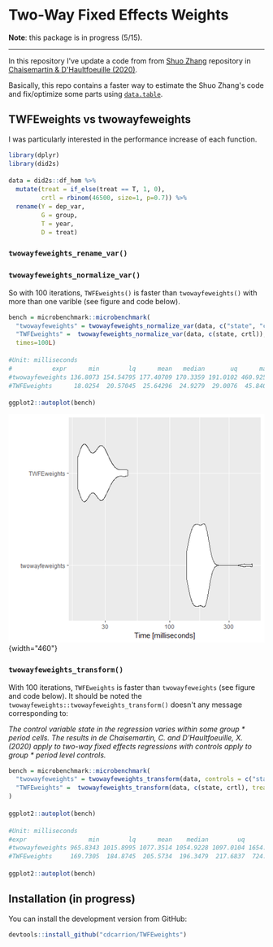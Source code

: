 # Two-Way Fixed Effects Weights

**Note**: this package is in progress (5/15).

------------------------------------------------------------------------

In this repository I've update a code from from [Shuo Zhang](https://github.com/shuo-zhang-ucsb/twowayfeweights) repository in [Chaisemartin & D'Haultfoeuille (2020)](https://www.aeaweb.org/articles?id=10.1257/aer.20181169).

Basically, this repo contains a faster way to estimate the Shuo Zhang's code and fix/optimize some parts using [`data.table`](https://github.com/Rdatatable/data.table).

## TWFEweights vs twowayfeweights

I was particularly interested in the performance increase of each function.

``` r
library(dplyr)
library(did2s)

data = did2s::df_hom %>%
  mutate(treat = if_else(treat == T, 1, 0),
         crtl = rbinom(46500, size=1, p=0.7)) %>% 
  rename(Y = dep_var,
         G = group,
         T = year,
         D = treat)
```

### `twowayfeweights_rename_var()`

### `twowayfeweights_normalize_var()`

So with 100 iterations, `TWFEweights()` is faster than `twowayfeweights()` with more than one varible (see figure and code below).

``` r
bench = microbenchmark::microbenchmark(
  "twowayfeweights" = twowayfeweights_normalize_var(data, c("state", "crtl")),
  "TWFEweights" =  twowayfeweights_normalize_var(data, c(state, crtl)),
  times=100L)

#Unit: milliseconds
#           expr      min        lq      mean   median       uq      max neval cld
#twowayfeweights 136.8073 154.54795 177.40709 170.3359 191.0102 460.9254   100   b
#TWFEweights      18.0254  20.57045  25.64296  24.9279  29.0076  45.8401   100  a 

ggplot2::autoplot(bench)
```

![](pl1.png){width="460"}

### `twowayfeweights_transform()`

With 100 iterations, `TWFEweights` is faster than `twowayfeweights` (see figure and code below). It should be noted the `twowayfeweights::twowayfeweights_transform()` doesn't any message corresponding to:

*The control variable state in the regression varies within some group * period cells. The results in de Chaisemartin, C. and D'Haultfoeuille, X. (2020) apply to two-way fixed effects regressions with controls apply to group * period level controls.*


``` r
bench = microbenchmark::microbenchmark(
  "twowayfeweights" = twowayfeweights_transform(data, controls = c("state", "crtl"), treatments = c("treat1", "treat2"), weights = "weight"),
  "TWFEweights" =  twowayfeweights_transform(data, c(state, crtl), treatments = c(treat1, treat2), weights = weight), times = 100L
)

ggplot2::autoplot(bench)

#Unit: milliseconds
#expr                 min        lq      mean    median        uq      max neval cld
#twowayfeweights 965.8343 1015.8995 1077.3514 1054.9228 1097.0104 1654.607   100   b
#TWFEweights     169.7305  184.8745  205.5734  196.3479  217.6837  724.788   100   a 

ggplot2::autoplot(bench)
```

## Installation (in progress)

You can install the development version from GitHub:

``` r
devtools::install_github("cdcarrion/TWFEweights")
```
